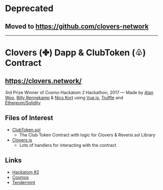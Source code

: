 # Deprecated #

## Moved to https://github.com/clovers-network

----------------

# Clovers (✤) Dapp & ClubToken (♧) Contract

## https://clovers.network/

3rd Prize Winner of Cosmo Hackatom 2 Hackathon, 2017 — Made by [Alan Woo](https://github.com/alancwoo/), [Billy Rennekamp](https://github.com/okwme/) & [Nics Kort](https://github.com/n-kort/) using [Vue.js](https://github.com/vuejs/vue), [Truffle](https://github.com/trufflesuite/truffle) and [Ethereum/Solidity](https://ethereum.org)

## Files of Interest
* [ClubToken.sol](https://github.com/okwme/clovers-dapp/blob/master/contracts/ClubToken.sol)
  * The Club Token Contract with logic for Clovers & Reversi.sol Library
* [Clovers.js](https://github.com/okwme/clovers-dapp/blob/master/app/src/assets/clovers.js)
  * Lots of handlers for interacting with the contract

## Links
* [Hackatom #2](http://www.hackathon.io/cosmos-hackathon1)
* [Cosmos](https://cosmos.network/)
* [Tendermint](https://tendermint.com)

